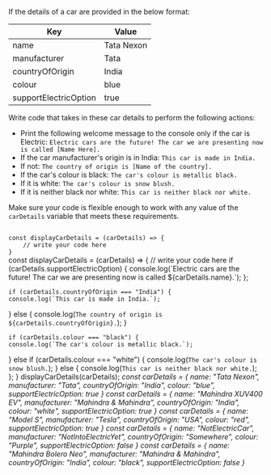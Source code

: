 If the details of a car are provided in the below format:

|Key | Value |
|--|--|
|name |Tata Nexon |
|manufacturer |Tata |
|countryOfOrigin | India |
|colour | blue|
|supportElectricOption| true|

Write code that takes in these car details to perform the following actions:

* Print the following welcome message to the console only if the car is Electric:
`Electric cars are the future! The car we are presenting now is called [Name Here].`
* If the car manufacturer's origin is in India: `This car is made in India.`
* If not: `The country of origin is [Name of the country].`
* If the car's colour is black: `The car's colour is metallic black.`
* If it is white: `The car's colour is snow blush.`
* If it is neither black nor white: `This car is neither black nor white.`

Make sure your code is flexible enough to work with any value of the `carDetails` variable that meets these requirements.

<codeblock language="javascript" type="exercise" testMode="multipleInput">
<code>
const displayCarDetails = (carDetails) => {
	// write your code here
}
</code>

<solution>
const displayCarDetails = (carDetails) => {
	// write your code here
	if (carDetails.supportElectricOption) {
    console.log(`Electric cars are the future! The car we are presenting now is called ${carDetails.name}.`);
  };

	if (carDetails.countryOfOrigin === "India") {
    console.log(`This car is made in India.`);
  } else {
    console.log(`The country of origin is ${carDetails.countryOfOrigin}.`);
  }

	if (carDetails.colour === "black") {
    console.log(`The car's colour is metallic black.`);
  } else if (carDetails.colour === "white") {
    console.log(`The car's colour is snow blush.`);
  } else {
    console.log(`This car is neither black nor white.`);
  };
}
</solution>
<testcases>
<caller>
displayCarDetails(carDetails);
</caller>
<testcase>
<i>
const carDetails = {
	name: "Tata Nexon",
	manufacturer: "Tata",
	countryOfOrigin: "India",
	colour: "blue",
	supportElectricOption: true
}
</i>
</testcase>
<testcase>
<i>
const carDetails = {
	name: "Mahindra XUV400 EV",
	manufacturer: "Mahindra & Mahindra",
	countryOfOrigin: "India",
	colour: "white",
	supportElectricOption: true
}
</i>
</testcase>
<testcase>
<i>
const carDetails = {
	name: "Model S",
	manufacturer: "Tesla",
	countryOfOrigin: "USA",
	colour: "red",
	supportElectricOption: true
}
</i>
</testcase>
<testcase>
<i>
const carDetails = {
	name: "NotElectricCar",
	manufacturer: "NotIntoElectricYet",
	countryOfOrigin: "Somewhere",
	colour: "Purple",
	supportElectricOption: false
}
</i>
</testcase>
<testcase>
<i>
const carDetails = {
	name: "Mahindra Bolero Neo",
	manufacturer: "Mahindra & Mahindra",
	countryOfOrigin: "India",
	colour: "black",
	supportElectricOption: false
}
</i>
</testcase>
</testcases>
</codeblock>
